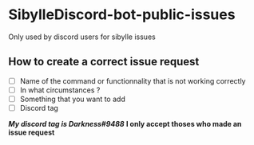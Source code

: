 # SibylleDiscord-bot-public-issues
Only used by discord users for sibylle issues

## How to create a correct issue request

- [ ] Name of the command or functionnality that is not working correctly
- [ ] In what circumstances ?
- [ ] Something that you want to add 
- [ ] Discord tag

***My discord tag is Darkness#9488***
**I only accept thoses who made an issue request**
